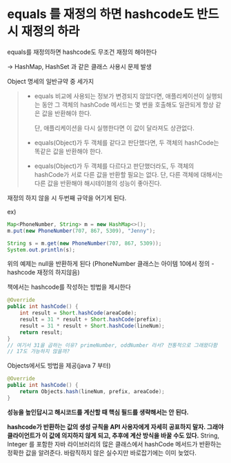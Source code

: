 # equals 를 재정의 하면 hashcode도 반드시 재정의 하라

equals를 재정의하면 hashcode도 무조건 재정의 해야한다

-> HashMap, HashSet 과 같은 클래스 사용시 문제 발생

Object 명세의 일반규약 중 세가지

> - equals 비교에 사용되는 정보가 변경되지 않았다면, 애플리케이션이 실행되는 동안 그 객체의 hashCode 메서드는 몇 번을 호출해도 일관되게 항상 같은 값을 반환해야 한다. 
>
>   단, 애플리케이션을 다시 실행한다면 이 값이 달라져도 상관없다.
>
> - equals(Object)가 두 객체를 같다고 판단했다면, 두 객체의 hashCode는 똑같은 값을 반환해야 한다.
>
> - equals(Object)가 두 객체를 다르다고 판단했더라도, 두 객체의 hashCode가 서로 다른 값을 반환할 필요는 없다. 단, 다른 객체에 대해서는 다른 값을 반환해야 해시테이블의 성능이 좋아진다.

재정의 하지 않을 시 두번째 규약을 어기게 된다.

ex) 

```java
Map<PhoneNumber, String> m = new HashMap<>();
m.put(new PhoneNumber(707, 867, 5309), "Jenny");

String s = m.get(new PhoneNumber(707, 867, 5309));
System.out.println(s);
```

위의 예제는 null을 반환하게 된다 (PhoneNumber 클래스는 아이템 10에서 정의 - hashcode 재정의 하지않음)

책에서는 hashcode를 작성하는 방법을 제시한다

```java
@Override 
public int hashCode() { 
    int result = Short.hashCode(areaCode); 
    result = 31 * result + Short.hashCode(prefix); 
    result = 31 * result + Short.hashCode(lineNum); 
    return result; 
}
// 여기서 31을 곱하는 이유? primeNumber, oddNumber 라서? 전통적으로 그래왔다함
// 17도 가능하지 않을까?
```

Objects에서도 방법을 제공(java 7 부터)

```java
@Override 
public int hashCode() { 
    return Objects.hash(lineNum, prefix, areaCode); 
}
```

**성능을 높인답시고 해시코드를 계산할 때 핵심 필드를 생략해서는 안 된다.**

**hashcode가 반환하는 값의 생성 규칙을 API 사용자에게 자세히 공표하지 말자. 그래야 클라이언트가 이 값에 의지하지 않게 되고, 추후에 계산 방식을 바꿀 수도 있다.** String, Integer 를 포함한 자바 라이브러리의 많은 클래스에서 hashCode 메서드가 반환하는 정확한 값을 알려준다. 바람직하지 않은 실수지만 바로잡기에는 이미 늦었다.